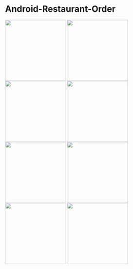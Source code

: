 # Android-Restaurant-Order
<img src="https://user-images.githubusercontent.com/102400087/188354497-edfd7759-b3e4-41ff-9aaf-74e781c6adc0.jpeg" width="200" align="left">
<img src="https://user-images.githubusercontent.com/102400087/188354518-5e1e6175-0fec-46be-833b-75d3faaf602b.jpeg" width="200" align="left">
<img src="https://user-images.githubusercontent.com/102400087/188355089-0f3c59d1-765b-405b-b61f-a3dd7a6cb90d.jpeg" width="200" align="left">
<img src="https://user-images.githubusercontent.com/102400087/188355214-fa96257f-4173-4cc2-974f-f7518925ac72.jpeg" width="200" align="left">
<img src="https://user-images.githubusercontent.com/102400087/188355236-1c02da1c-d878-4084-9c2a-7032f00bce19.jpeg" width="200" align="left">
<img src="https://user-images.githubusercontent.com/102400087/188356097-2ff16584-70a5-493e-a58d-0252afe8e06e.jpeg" width="200" align="left">
<img src="https://user-images.githubusercontent.com/102400087/188356110-bc9ab42e-92bc-4505-b9c2-d2d71867ea15.jpeg" width="200" align="left">
<img src="https://user-images.githubusercontent.com/102400087/188356122-3756136c-47d0-4dc6-addc-8d3ac5b077fb.jpeg" width="200" align="left">

